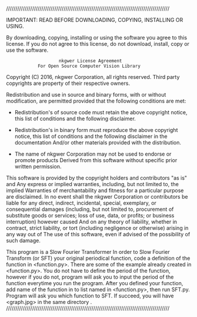 ////////////////////////////////////////////////////////////////////////////////////////

  IMPORTANT: READ BEFORE DOWNLOADING, COPYING, INSTALLING OR USING.

  By downloading, copying, installing or using the software you agree to this license.
  If you do not agree to this license, do not download, install,
  copy or use the software.


                        nkgwer License Agreement
                For Open Source Computer Vision Library

 Copyright (C) 2016, nkgwer Corporation, all rights reserved.
 Third party copyrights are property of their respective owners.

 Redistribution and use in source and binary forms, with or without modification,
 are permitted provided that the following conditions are met:

   * Redistribution's of source code must retain the above copyright notice,
     this list of conditions and the following disclaimer.

   * Redistribution's in binary form must reproduce the above copyright notice,
     this list of conditions and the following disclaimer in the documentation
     And/or other materials provided with the distribution.

   * The name of nkgwer Corporation may not be used to endorse or promote products
     Derived from this software without specific prior written permission.

 This software is provided by the copyright holders and contributors "as is" and
 Any express or implied warranties, including, but not limited to, the implied
 Warranties of merchantability and fitness for a particular purpose are disclaimed.
 In no event shall the nkgwer Corporation or contributors be liable for any direct,
 indirect, incidental, special, exemplary, or consequential damages
 (including, but not limited to, procurement of substitute goods or services;
 loss of use, data, or profits; or business interruption) however caused
 And on any theory of liability, whether in contract, strict liability,
 or tort (including negligence or otherwise) arising in any way out of
 The use of this software, even if advised of the possibility of such damage.


This program is a Slow Fourier Transformer
In order to Slow Fourier Transform (or SFT) your original periodical function, code a definition of the function in <function.py>. There are some of the example already created in <function.py>. You do not have to define the period of the function, however if you do not, program will ask you to input the period of the function everytime you run the program. After you defined your function, add name of the function in to list named <names> in <function.py>, then run SFT.py. Program will ask you which function to SFT. If succeed, you will have <graph.jpg> in the same directory <SFT>. 
////////////////////////////////////////////////////////////////////////////////////////